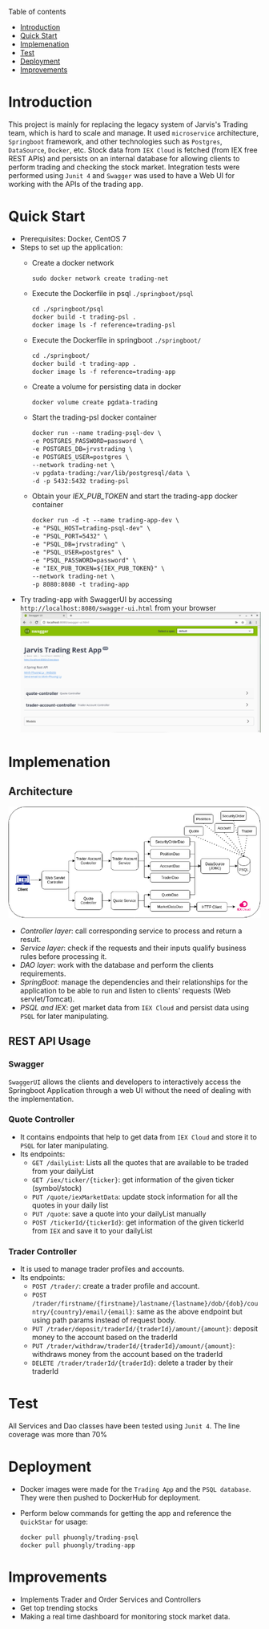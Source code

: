 Table of contents
* [Introduction](#Introduction)
* [Quick Start](#Quick-Start)
* [Implemenation](#Implemenation)
* [Test](#Test)
* [Deployment](#Deployment)
* [Improvements](#Improvements)

# Introduction
This project is mainly for replacing the legacy system of Jarvis's Trading team, which is hard to scale and manage. 
It used `microservice` architecture, `Springboot` framework, and other technologies such as `Postgres`, `DataSource`, `Docker`, etc.
Stock data from `IEX Cloud` is fetched (from IEX free REST APIs) and persists on an internal database for allowing clients to perform trading and checking the stock market. 
Integration tests were performed using `Junit 4` and `Swagger` was used to have a Web UI for working with the APIs of the trading app.

# Quick Start
- Prerequisites: Docker, CentOS 7
- Steps to set up the application:
  - Create a docker network

        sudo docker network create trading-net

  - Execute the Dockerfile in psql `./springboot/psql`

        cd ./springboot/psql
        docker build -t trading-psl . 
        docker image ls -f reference=trading-psl

  - Execute the Dockerfile in springboot `./springboot/`
    
        cd ./springboot/
        docker build -t trading-app . 
        docker image ls -f reference=trading-app
  
  - Create a volume for persisting data in docker
  
        docker volume create pgdata-trading
  
  - Start the trading-psl docker container

        docker run --name trading-psql-dev \
        -e POSTGRES_PASSWORD=password \
        -e POSTGRES_DB=jrvstrading \
        -e POSTGRES_USER=postgres \
        --network trading-net \
        -v pgdata-trading:/var/lib/postgresql/data \
        -d -p 5432:5432 trading-psl

  - Obtain your _IEX_PUB_TOKEN_ and start the trading-app docker container

        docker run -d -t --name trading-app-dev \
        -e "PSQL_HOST=trading-psql-dev" \
        -e "PSQL_PORT=5432" \
        -e "PSQL_DB=jrvstrading" \
        -e "PSQL_USER=postgres" \
        -e "PSQL_PASSWORD=password" \
        -e "IEX_PUB_TOKEN=${IEX_PUB_TOKEN}" \
        --network trading-net \
        -p 8080:8080 -t trading-app

- Try trading-app with SwaggerUI by accessing `http://localhost:8080/swagger-ui.html` from your browser
![swagger image](./assets/SwaggerUI.PNG)

# Implemenation
## Architecture
![architecture image](./assets/architecture.png)

- _Controller layer_: call corresponding service to process and return a result.
- _Service layer_: check if the requests and their inputs qualify business rules before processing it.
- _DAO layer_: work with the database and perform the clients requirements. 
- _SpringBoot_: manage the dependencies and their relationships for the application to be able to run and listen to clients' requests (Web servlet/Tomcat).
- _PSQL and IEX_: get market data from `IEX Cloud` and persist data using `PSQL` for later manipulating.

## REST API Usage
### Swagger
`SwaggerUI` allows the clients and developers to interactively access the Springboot Application through a web UI without the need of dealing with the implementation.
### Quote Controller
- It contains endpoints that help to get data from `IEX Cloud` and store it to `PSQL` for later manipulating.
- Its endpoints:
    - `GET /dailyList`: Lists all the quotes that are available to be traded from your dailyList
    - `GET /iex/ticker/{ticker}`: get information of the given ticker (symbol/stock)
    - `PUT /quote/iexMarketData`: update stock information for all the quotes in your daily list
    - `PUT /quote`: save a quote into your dailyList manually
    - `POST /tickerId/{tickerId}`: get information of the given tickerId from `IEX` and save it to your dailyList
### Trader Controller
- It is used to manage trader profiles and accounts.
- Its endpoints:
  - `POST /trader/`: create a trader profile and account.
  - `POST /trader/firstname/{firstname}/lastname/{lastname}/dob/{dob}/country/{country}/email/{email}`: same as the above endpoint but using path params instead of request body.
  - `PUT /trader/deposit/traderId/{traderId}/amount/{amount}`: deposit money to the account based on the traderId
  - `PUT /trader/withdraw/traderId/{traderId}/amount/{amount}`: withdraws money from the account based on the traderId
  - `DELETE /trader/traderId/{traderId}`: delete a trader by their traderId

# Test
All Services and Dao classes have been tested using `Junit 4`. The line coverage was more than 70%
# Deployment
- Docker images were made for the `Trading App` and the `PSQL database`. They were then pushed to DockerHub for deployment.
- Perform below commands for getting the app and reference the `QuickStar` for usage:  

      docker pull phuongly/trading-psql
      docker pull phuongly/trading-app

# Improvements
- Implements Trader and Order Services and Controllers
- Get top trending stocks
- Making a real time dashboard for monitoring stock market data.

